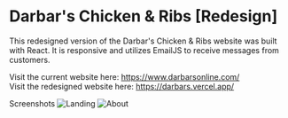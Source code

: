 # Darbar's Chicken & Ribs [Redesign]

This redesigned version of the Darbar's Chicken & Ribs website was built with React. It is responsive and utilizes EmailJS to receive messages from customers.

Visit the current website here: https://www.darbarsonline.com/  
Visit the redesigned website here: https://darbars.vercel.app/

Screenshots
![Landing](https://i.imgur.com/8v5mnTn.png)
![About](https://i.imgur.com/M2z6fs5.png)

